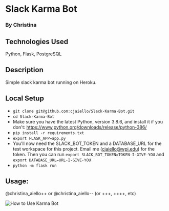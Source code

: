 # Slack Karma Bot
### By Christina

## Technologies Used
Python, Flask, PostgreSQL

## Description
Simple slack karma bot running on Heroku.

## Local Setup
* `git clone git@github.com:cjaiello/Slack-Karma-Bot.git`
* `cd Slack-Karma-Bot`
* Make sure you have the latest Python, version 3.8.6, and install it if you don't: https://www.python.org/downloads/release/python-386/
* `pip install -r requirements.txt`
* `export FLASK_APP=app.py`
* You'll now need the SLACK_BOT_TOKEN and a DATABASE_URL for the test workspace for this project. Email me (cjaiello@wpi.edu) for the token. Then you can run `export SLACK_BOT_TOKEN=TOKEN-I-GIVE-YOU` and `export DATABASE_URL=URL-I-GIVE-YOU`
* `python -m flask run`

## Usage: 
@christina_aiello++ or @christina_aiello-- (or +++, ++++, etc)

![How to Use Karma Bot](https://github.com/cjaiello/Slack-Karma-Bot/blob/master/karma-bot-usage.gif)
